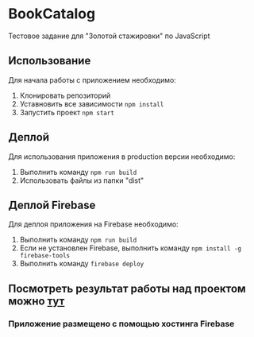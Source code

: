 # BookCatalog

Тестовое задание для "Золотой стажировки" по JavaScript

## Использование

Для начала работы с приложением необходимо:
1. Клонировать репозиторий
1. Уставновить все зависимости `npm install` 
1. Запустить проект `npm start` 

## Деплой

Для использования приложения в production версии необходимо:
1. Выполнить команду `npm run build`
1. Использовать файлы из папки "dist"

## Деплой Firebase

Для деплоя приложения на Firebase необходимо:
1. Выполнить команду `npm run build`
1. Если не установлен Firebase, выполнить команду `npm install -g firebase-tools`
1. Выполнить команду `firebase deploy`

## Посмотреть результат работы над проектом можно [тут](https://book-catalog-f262a.web.app/) 
### Приложение размещено с помощью хостинга Firebase

